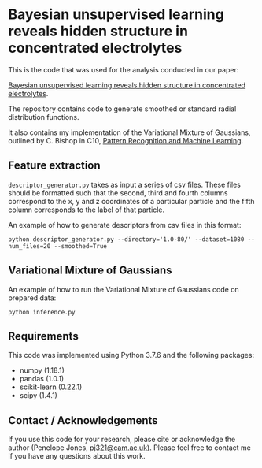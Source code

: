 # Bayesian unsupervised learning reveals hidden structure in concentrated electrolytes
This is the code that was used for the analysis conducted in our paper:

[Bayesian unsupervised learning reveals hidden structure in concentrated electrolytes](https://arxiv.org/abs/2012.10694). 

The repository contains code to generate smoothed or standard radial distribution functions. 

It also contains my implementation of the Variational Mixture of Gaussians, outlined by C. Bishop in C10,
[Pattern Recognition and Machine Learning](https://www.microsoft.com/en-us/research/people/cmbishop/prml-book/). 

## Feature extraction
```descriptor_generator.py``` takes as input a series of csv files. These files should be formatted such 
that the second, third and fourth columns correspond to the x, y and z coordinates of a 
particular particle and the fifth column corresponds to the label of that particle. 

An example of how to generate descriptors from csv files in this format:
```buildoutcfg
python descriptor_generator.py --directory='1.0-80/' --dataset=1080 --num_files=20 --smoothed=True
```

## Variational Mixture of Gaussians
An example of how to run the Variational Mixture of Gaussians code on prepared data:
```buildoutcfg
python inference.py 
```

## Requirements
This code was implemented using Python 3.7.6 and the following packages:
- numpy (1.18.1)
- pandas (1.0.1)
- scikit-learn (0.22.1)
- scipy (1.4.1)

## Contact / Acknowledgements

If you use this code for your research, please cite or acknowledge the author (Penelope Jones, [pj321@cam.ac.uk](mailto:pj321@cam.ac.uk)). 
Please feel free to contact me if you have any questions about this work.